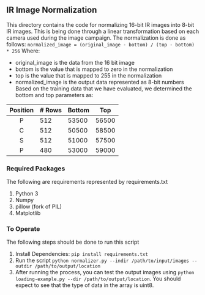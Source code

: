 ## IR Image Normalization 

This directory contains the code for normalizing 16-bit IR images into 8-bit IR images. This is being done through a linear transformation based on each camera used during the image campaign. The normalization is done as follows: 
`normalized_image = (original_image - bottom) / (top - bottom) * 256`
Where:
* original_image is the data from the 16 bit image
* bottom is the value that is mapped to zero in the normalization
* top is the value that is mapped to 255 in the normalization
* normalized_image is the output data represented as 8-bit numbers 
Based on the training data that we have evaluated, we determined the bottom and top parameters as:

| Position | # Rows | Bottom | Top |
|:--------:| ------ | ------ | --- |
|P|512|53500|56500|
|C|512|50500|58500|
|S|512|51000|57500|
|P|480|53000|59000|


### Required Packages
The following are requirements represented by requirements.txt
1. Python 3
1. Numpy
1. pillow (fork of PIL)
1. Matplotlib

### To Operate
The following steps should be done to run this script
1. Install Dependencies: `pip install requirements.txt`
1. Run the script `python normalizer.py --indir /path/to/input/images --outdir /path/to/output/location`
1. After running the process, you can test the output images using `python loading-example.py --dir /path/to/output/location`. You should expect to see that the type of data in the array is uint8.
